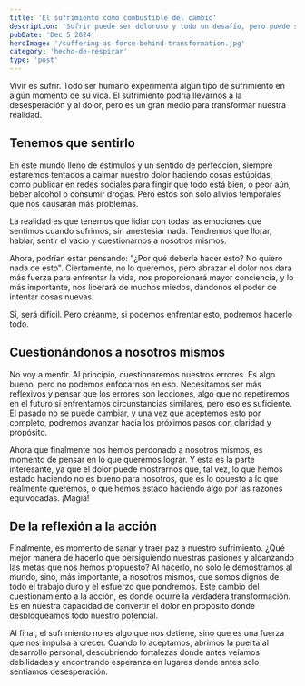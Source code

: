 ```yaml
---
title: 'El sufrimiento como combustible del cambio'
description: 'Sufrir puede ser doloroso y todo un desafío, pero puede ser una herramienta útil para cambiar nuestra realidad.'
pubDate: 'Dec 5 2024'
heroImage: '/suffering-as-force-behind-transformation.jpg'
category: 'hecho-de-respirar'
type: 'post'
---
```


Vivir es sufrir. Todo ser humano experimenta algún tipo de sufrimiento en algún momento de su vida. El sufrimiento
podría llevarnos a la desesperación y al dolor, pero es un gran medio para transformar nuestra realidad.

## Tenemos que sentirlo

En este mundo lleno de estímulos y un sentido de perfección, siempre estaremos tentados a calmar nuestro dolor haciendo
cosas estúpidas, como publicar en redes sociales para fingir que todo está bien, o peor aún, beber alcohol o consumir
drogas. Pero estos son solo alivios temporales que nos causarán más problemas.

La realidad es que tenemos que lidiar con todas las emociones que sentimos cuando sufrimos, sin anestesiar nada.
Tendremos que llorar, hablar, sentir el vacío y cuestionarnos a nosotros mismos.

Ahora, podrían estar pensando: "¿Por qué debería hacer esto? No quiero nada de esto". Ciertamente, no lo queremos, pero
abrazar el dolor nos dará más fuerza para enfrentar la vida, nos proporcionará mayor conciencia, y lo más importante,
nos liberará de muchos miedos, dándonos el poder de intentar cosas nuevas.

Sí, será difícil. Pero créanme, si podemos enfrentar esto, podremos hacerlo todo.

## Cuestionándonos a nosotros mismos

No voy a mentir. Al principio, cuestionaremos nuestros errores. Es algo bueno, pero no podemos enfocarnos en eso.
Necesitamos ser más reflexivos y pensar que los errores son lecciones, algo que no repetiremos en el futuro si
enfrentamos circunstancias similares, pero eso es suficiente. El pasado no se puede cambiar, y una vez que aceptemos
esto por completo, podremos avanzar hacia los próximos pasos con claridad y propósito.

Ahora que finalmente nos hemos perdonado a nosotros mismos, es momento de pensar en lo que queremos lograr. Y esta es la
parte interesante, ya que el dolor puede mostrarnos que, tal vez, lo que hemos estado haciendo no es bueno para
nosotros, que es lo opuesto a lo que realmente queremos, o que hemos estado haciendo algo por las razones equivocadas.
¡Magia!

## De la reflexión a la acción

Finalmente, es momento de sanar y traer paz a nuestro sufrimiento. ¿Qué mejor manera de hacerlo que persiguiendo
nuestras pasiones y alcanzando las metas que nos hemos propuesto? Al hacerlo, no solo le demostramos al mundo, sino, más
importante, a nosotros mismos, que somos dignos de todo el trabajo duro y el esfuerzo que pondremos. Este cambio del
cuestionamiento a la acción, es donde ocurre la verdadera transformación. Es en nuestra capacidad de convertir el dolor
en propósito donde desbloqueamos todo nuestro potencial.

Al final, el sufrimiento no es algo que nos detiene, sino que es una fuerza que nos impulsa a crecer. Cuando lo
aceptamos, abrimos la puerta al desarrollo personal, descubriendo fortalezas donde antes veíamos debilidades y
encontrando esperanza en lugares donde antes solo sentíamos desesperación.